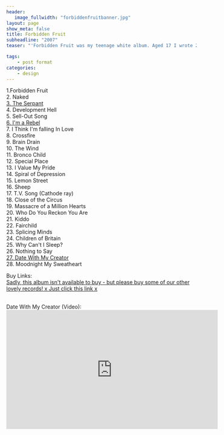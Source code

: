 ```yaml
---
header:
   image_fullwidth: "forbiddenfruitbanner.jpg"
layout: page
show_meta: false
title: Forbidden Fruit
subheadline: "2007"
teaser: "'Forbidden Fruit was my teenage white album. Aged 17 I wrote 28 songs, some of them... erm... weird and wonderful. There's also 'Fruit Bones' which is meant to be the highlights, but misses out some stuff that in retrospect was great. 'Date With My Creator' is a particular fave of mine, which I made a video to years later. 'The Serpant' is really special too, feels like the Smiths. 'Brain Drain' was my attempt at Motown. I was still a child, and in some of these it does show, but I hope you can find the beauty in them Xxx'"

tags:
    - post format
categories:
    - design 
---
```

<!--more-->
1.Forbidden Fruit</a><br>
2. Naked</a><br>
  <a href="https://youtu.be/wNDb2BA5kV4">3. The Serpant</a><br>
4. Development Hell</a><br>
5. Sell-Out Song</a><br>
  <a href="https://youtu.be/z2s6kMUu-G8">6. I'm a Rebel</a><br>
7. I Think I'm falling In Love</a><br>
8. Crossfire</a><br>
9. Brain Drain</a><br>
10. The Wind</a><br>
11. Bronco Child</a><br>
12. Special Place</a><br>
13. I Value My Pride</a><br>
14. Spiral of Depression</a><br>
15. Lemon Street</a><br>
16. Sheep</a><br>
17. T.V. Song (Cathode ray)</a><br>
18. Close of the Circus</a><br>
19. Massacre of a Million Hearts</a><br>
20. Who Do You Reckon You Are</a><br>
21. Kiddo</a><br>
22. Fairchild</a><br>
23. Splicing Minds</a><br>
24. Children of Britain</a><br>
25. Why Can't I Sleep?</a><br>
26. Nothing to Say</a><br>
  <a href="https://www.youtube.com/watch?v=gtC7DQfbHfg">27. Date With My Creator</a><br>
28. Moodnight My Sweatheart</a><br>
  


Buy Links:<br>
  <a href="https://itunes.apple.com/us/album/the-consumerist-pt-1-ep/id1271421915">Sadly, this album isn't available to buy - but please buy some of our other lovely records! x Just click this link x</a><br>

<br>
 Date With My Creator (Video):<br>
  <iframe width="560" height="315" src="https://www.youtube.com/embed/gtC7DQfbHfg" frameborder="0" allowfullscreen></iframe>
